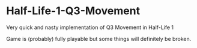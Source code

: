# Half-Life-1-Q3-Movement
Very quick and nasty implementation of Q3 Movement in Half-Life 1

Game is (probably) fully playable but some things will definitely be broken.
